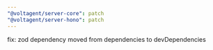 ```yaml
---
"@voltagent/server-core": patch
"@voltagent/server-hono": patch
---
```


fix: zod dependency moved from dependencies to devDependencies
